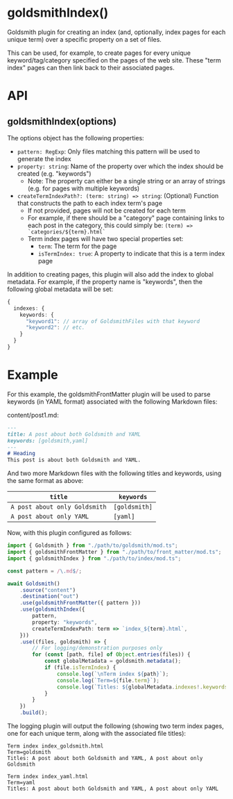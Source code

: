 # goldsmithIndex()
Goldsmith plugin for creating an index (and, optionally, index pages for each unique term) over a specific property on a set of files.

This can be used, for example, to create pages for every unique keyword/tag/category specified on the pages of the web site. These "term index" pages can then link back to their associated pages.

# API
## goldsmithIndex(options)
The options object has the following properties:

* `pattern: RegExp`: Only files matching this pattern will be used to generate the index
* `property: string`: Name of the property over which the index should be created (e.g. "keywords")
  * Note: The property can either be a single string or an array of strings (e.g. for pages with multiple keywords)
* `createTermIndexPath?: (term: string) => string`: (Optional) Function that constructs the path to each index term's page
  * If not provided, pages will not be created for each term
  * For example, if there should be a "category" page containing links to each post in the category, this could simply be: `` (term) => `categories/${term}.html` ``
  * Term index pages will have two special properties set:
    * `term`: The term for the page
    * `isTermIndex: true`: A property to indicate that this is a term index page

In addition to creating pages, this plugin will also add the index to global metadata. For example, if the property name is "keywords", then the following global metadata will be set:

```typescript
{
  indexes: {
    keywords: {
      "keyword1": // array of GoldsmithFiles with that keyword
      "keyword2": // etc.
    }
  }
}
```

# Example
For this example, the goldsmithFrontMatter plugin will be used to parse keywords (in YAML format) associated with the following Markdown files:

content/post1.md:
```markdown
---
title: A post about both Goldsmith and YAML
keywords: [goldsmith,yaml]
---
# Heading
This post is about both Goldsmith and YAML.
```

And two more Markdown files with the following titles and keywords, using the same format as above:

| `title` | `keywords` |
|---|---|
| `A post about only Goldsmith` | `[goldsmith]` |
| `A post about only YAML` | `[yaml]` |

Now, with this plugin configured as follows:

```typescript
import { Goldsmith } from "./path/to/goldsmith/mod.ts";
import { goldsmithFrontMatter } from "./path/to/front_matter/mod.ts";
import { goldsmithIndex } from "./path/to/index/mod.ts";

const pattern = /\.md$/;

await Goldsmith()
    .source("content")
    .destination("out")
    .use(goldsmithFrontMatter({ pattern }))
    .use(goldsmithIndex({
        pattern,
        property: "keywords",
        createTermIndexPath: term => `index_${term}.html`,
    }))
    .use((files, goldsmith) => {
        // For logging/demonstration purposes only
        for (const [path, file] of Object.entries(files)) {
            const globalMetadata = goldsmith.metadata();
            if (file.isTermIndex) {
                console.log(`\nTerm index ${path}`);
                console.log(`Term=${file.term}`);
                console.log(`Titles: ${globalMetadata.indexes!.keywords[file.term!].map(f => f.title).join(", ")}`);
            }
        }
    })
    .build();
```

The logging plugin will output the following (showing two term index pages, one for each unique term, along with the associated file titles):

```
Term index index_goldsmith.html
Term=goldsmith
Titles: A post about both Goldsmith and YAML, A post about only Goldsmith

Term index index_yaml.html
Term=yaml
Titles: A post about both Goldsmith and YAML, A post about only YAML
```
